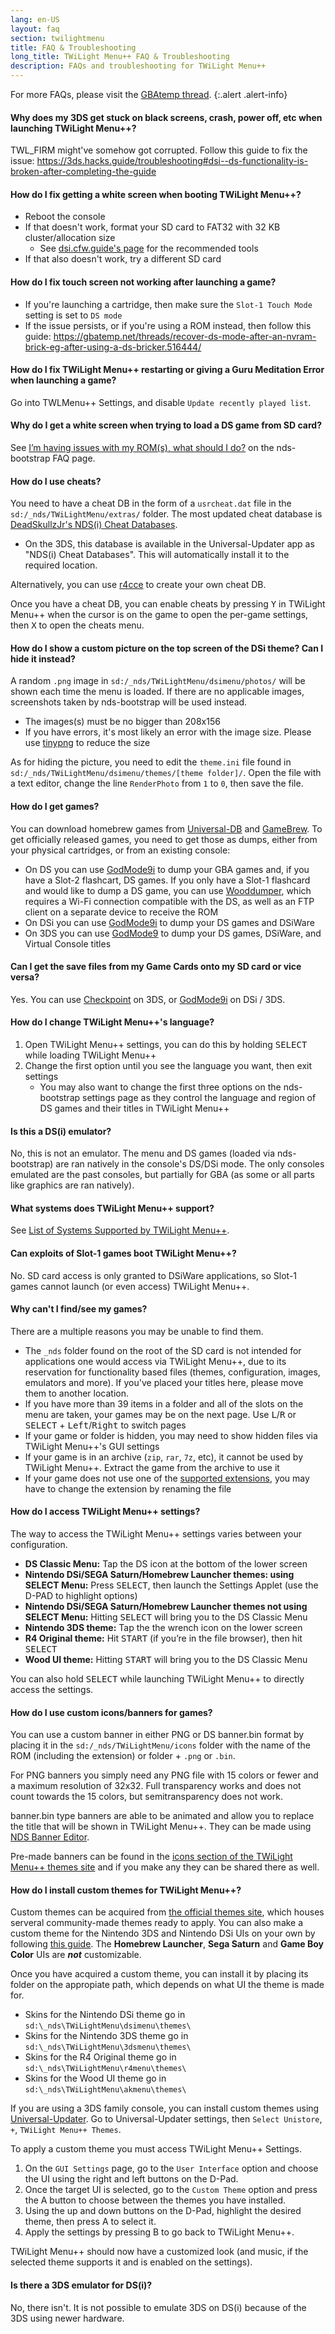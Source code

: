 ```yaml
---
lang: en-US
layout: faq
section: twilightmenu
title: FAQ & Troubleshooting
long_title: TWiLight Menu++ FAQ & Troubleshooting
description: FAQs and troubleshooting for TWiLight Menu++
---
```


For more FAQs, please visit the [GBAtemp thread](https://gbatemp.net/threads/ds-i-3ds-twilight-menu-gui-for-ds-i-games-and-ds-i-menu-replacement.472200/).
{:.alert .alert-info}

#### Why does my 3DS get stuck on black screens, crash, power off, etc when launching TWiLight Menu++?
TWL_FIRM might've somehow got corrupted.
Follow this guide to fix the issue: <https://3ds.hacks.guide/troubleshooting#dsi--ds-functionality-is-broken-after-completing-the-guide>

#### How do I fix getting a white screen when booting TWiLight Menu++?
- Reboot the console
- If that doesn't work, format your SD card to FAT32 with 32 KB cluster/allocation size
    - See [dsi.cfw.guide's page](https://dsi.cfw.guide/sd-card-setup.html) for the recommended tools
- If that also doesn't work, try a different SD card

#### How do I fix touch screen not working after launching a game?
- If you're launching a cartridge, then make sure the `Slot-1 Touch Mode` setting is set to `DS mode`
- If the issue persists, or if you're using a ROM instead, then follow this guide: https://gbatemp.net/threads/recover-ds-mode-after-an-nvram-brick-eg-after-using-a-ds-bricker.516444/

#### How do I fix TWiLight Menu++ restarting or giving a Guru Meditation Error when launching a game?
Go into TWLMenu++ Settings, and disable `Update recently played list`.

#### Why do I get a white screen when trying to load a DS game from SD card?
See [I’m having issues with my ROM(s), what should I do?](../nds-bootstrap/faq?faq=im-having-issues-with-my-roms-what-should-i-do) on the nds-bootstrap FAQ page.

#### How do I use cheats?
You need to have a cheat DB in the form of a `usrcheat.dat` file in the `sd:/_nds/TWiLightMenu/extras/` folder. The most updated cheat database is [DeadSkullzJr's NDS(i) Cheat Databases](https://gbatemp.net/threads/488711/). 
- On the 3DS, this database is available in the Universal-Updater app as "NDS(i) Cheat Databases". This will automatically install it to the required location.

Alternatively, you can use [r4cce](http://hp.vector.co.jp/authors/VA013928/soft_en.html) to create your own cheat DB.

Once you have a cheat DB, you can enable cheats by pressing <kbd class="face">Y</kbd> in TWiLight Menu++ when the cursor is on the game to open the per-game settings, then <kbd class="face">X</kbd> to open the cheats menu.

#### How do I show a custom picture on the top screen of the DSi theme? Can I hide it instead?
A random `.png` image in `sd:/_nds/TWiLightMenu/dsimenu/photos/` will be shown each time the menu is loaded. If there are no applicable images, screenshots taken by nds-bootstrap will be used instead.

- The images(s) must be no bigger than 208x156
- If you have errors, it's most likely an error with the image size. Please use [tinypng](https://tinypng.com) to reduce the size

As for hiding the picture, you need to edit the `theme.ini` file found in `sd:/_nds/TWiLightMenu/dsimenu/themes/[theme folder]/`. Open the file with a text editor, change the line `RenderPhoto` from `1` to `0`, then save the file.

#### How do I get games?
You can download homebrew games from [Universal-DB](https://db.universal-team.net/ds) and [GameBrew](https://www.gamebrew.org/wiki/List_of_all_DS_homebrew#Games). To get officially released games, you need to get those as dumps, either from your physical cartridges, or from an existing console:
- On DS you can use [GodMode9i](https://github.com/DS-Homebrew/GodMode9i/releases) to dump your GBA games and, if you have a Slot-2 flashcart, DS games. If you only have a Slot-1 flashcard and would like to dump a DS game, you can use [Wooddumper](https://digiex.net/attachments/wooddumper_r89-zip.14735/), which requires a Wi-Fi connection compatible with the DS, as well as an FTP client on a separate device to receive the ROM
- On DSi you can use [GodMode9i](https://github.com/DS-Homebrew/GodMode9i/releases) to dump your DS games and DSiWare
- On 3DS you can use [GodMode9](https://github.com/d0k3/GodMode9/releases) to dump your DS games, DSiWare, and Virtual Console titles

#### Can I get the save files from my Game Cards onto my SD card or vice versa?
Yes. You can use [Checkpoint](https://github.com/FlagBrew/Checkpoint/releases) on 3DS, or [GodMode9i](https://github.com/DS-Homebrew/GodMode9i/releases) on DSi / 3DS.

#### How do I change TWiLight Menu++'s language?
1. Open TWiLight Menu++ settings, you can do this by holding <kbd>SELECT</kbd> while loading TWiLight Menu++
1. Change the first option until you see the language you want, then exit settings
    - You may also want to change the first three options on the nds-bootstrap settings page as they control the language and region of DS games and their titles in TWiLight Menu++

#### Is this a DS(i) emulator?
No, this is not an emulator. The menu and DS games (loaded via nds-bootstrap) are ran natively in the console's DS/DSi mode. The only consoles emulated are the past consoles, but partially for GBA (as some or all parts like graphics are ran natively).

#### What systems does TWiLight Menu++ support?
See [List of Systems Supported by TWiLight Menu++](../ds-index/emulators#list-of-supported-systems-by-twilight-menu).

#### Can exploits of Slot-1 games boot TWiLight Menu++?
No. SD card access is only granted to DSiWare applications, so Slot-1 games cannot launch (or even access) TWiLight Menu++.

#### Why can't I find/see my games?
There are a multiple reasons you may be unable to find them.
- The `_nds` folder found on the root of the SD card is not intended for applications one would access via TWiLight Menu++, due to its reservation for functionality based files (themes, configuration, images, emulators and more). If you've placed your titles here, please move them to another location.
- If you have more than 39 items in a folder and all of the slots on the menu are taken, your games may be on the next page. Use <kbd class="l">L</kbd>/<kbd class="r">R</kbd> or <kbd>SELECT</kbd> + <kbd>Left</kbd>/<kbd>Right</kbd> to switch pages
- If your game or folder is hidden, you may need to show hidden files via TWiLight Menu++'s GUI settings
- If your game is in an archive (`zip`, `rar`, `7z`, etc), it cannot be used by TWiLight Menu++. Extract the game from the archive to use it
- If your game does not use one of the [supported extensions](../ds-index/emulators#list-of-systems-supported-by-twilight-menu), you may have to change the extension by renaming the file

#### How do I access TWiLight Menu++ settings?
The way to access the TWiLight Menu++ settings varies between your configuration.
- **DS Classic Menu:** Tap the DS icon at the bottom of the lower screen
- **Nintendo DSi/SEGA Saturn/Homebrew Launcher themes: using SELECT Menu:** Press <kbd>SELECT</kbd>, then launch the Settings Applet (use the D-PAD to highlight options)
- **Nintendo DSi/SEGA Saturn/Homebrew Launcher themes not using SELECT Menu:** Hitting <kbd>SELECT</kbd> will bring you to the DS Classic Menu
- **Nintendo 3DS theme:** Tap the the wrench icon on the lower screen
- **R4 Original theme:** Hit <kbd>START</kbd> (if you’re in the file browser), then hit <kbd>SELECT</kbd>
- **Wood UI theme:** Hitting <kbd>START</kbd> will bring you to the DS Classic Menu

You can also hold <kbd>SELECT</kbd> while launching TWiLight Menu++ to directly access the settings.

#### How do I use custom icons/banners for games?
You can use a custom banner in either PNG or DS banner.bin format by placing it in the `sd:/_nds/TWiLightMenu/icons` folder with the name of the ROM (including the extension) or folder + `.png` or `.bin`.

For PNG banners you simply need any PNG file with 15 colors or fewer and a maximum resolution of 32x32. Full transparency works and does not count towards the 15 colors, but semitransparency does not work.

banner.bin type banners are able to be animated and allow you to replace the title that will be shown in TWiLight Menu++. They can be made using [NDS Banner Editor](https://github.com/TheGameratorT/NDS_Banner_Editor/releases).

Pre-made banners can be found in the [icons section of the TWiLight Menu++ themes site](https://skins.ds-homebrew.com/icon/) and if you make any they can be shared there as well.

#### How do I install custom themes for TWiLight Menu++?
Custom themes can be acquired from [the official themes site](https://skins.ds-homebrew.com/), which houses serveral community-made themes ready to apply. You can also make a custom theme for the Nintendo 3DS and Nintendo DSi UIs on your own by following [this guide](https://wiki.ds-homebrew.com/twilightmenu/custom-dsi-3ds-themes). The **Homebrew Launcher**, **Sega Saturn** and **Game Boy Color** UIs are _**not**_ customizable.

Once you have acquired a custom theme, you can install it by placing its folder on the appropiate path, which depends on what UI the theme is made for.
- Skins for the Nintendo DSi theme go in `sd:\_nds\TWiLightMenu\dsimenu\themes\`
- Skins for the Nintendo 3DS theme go in `sd:\_nds\TWiLightMenu\3dsmenu\themes\`
- Skins for the R4 Original theme go in `sd:\_nds\TWiLightMenu\r4menu\themes\`
- Skins for the Wood UI theme go in `sd:\_nds\TWiLightMenu\akmenu\themes\`

If you are using a 3DS family console, you can install custom themes using [Universal-Updater](https://github.com/Universal-Team/Universal-Updater/releases). Go to Universal-Updater settings, then `Select Unistore`, `+`, `TWiLight Menu++ Themes`.

To apply a custom theme you must access TWiLight Menu++ Settings.
1. On the `GUI Settings` page, go to the `User Interface` option and choose the UI using the right and left buttons on the D-Pad.
1. Once the target UI is selected, go to the `Custom Theme` option and press the A button to choose between the themes you have installed.
1. Using the up and down buttons on the D-Pad, highlight the desired theme, then press A to select it.
1. Apply the settings by pressing B to go back to TWiLight Menu++.

TWiLight Menu++ should now have a customized look (and music, if the selected theme supports it and is enabled on the settings).

#### Is there a 3DS emulator for DS(i)?
No, there isn't. It is not possible to emulate 3DS on DS(i) because of the 3DS using newer hardware.
